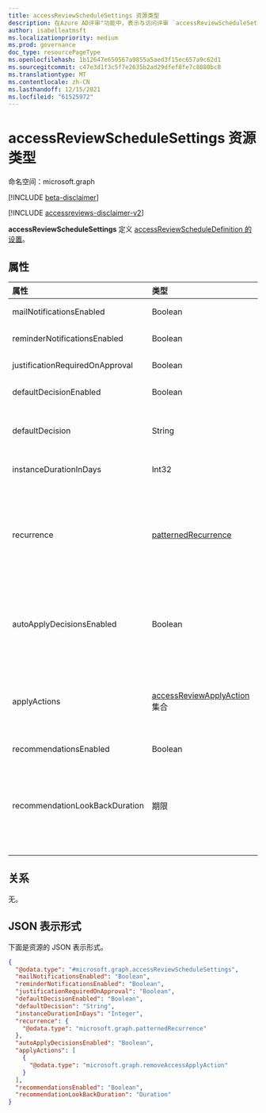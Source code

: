 ```yaml
---
title: accessReviewScheduleSettings 资源类型
description: 在Azure AD评审"功能中，表示与访问评审 `accessReviewScheduleSettings` 系列关联的设置。
author: isabelleatmsft
ms.localizationpriority: medium
ms.prod: governance
doc_type: resourcePageType
ms.openlocfilehash: 1b12647e650567a9855a5aed3f15ec657a9c62d1
ms.sourcegitcommit: c47e3d1f3c5f7e2635b2ad29dfef8fe7c8080bc8
ms.translationtype: MT
ms.contentlocale: zh-CN
ms.lasthandoff: 12/15/2021
ms.locfileid: "61525972"
---
```

# <a name="accessreviewschedulesettings-resource-type"></a>accessReviewScheduleSettings 资源类型

命名空间：microsoft.graph

[!INCLUDE [beta-disclaimer](../../includes/beta-disclaimer.md)]

[!INCLUDE [accessreviews-disclaimer-v2](../../includes/accessreviews-disclaimer-v2.md)]

**accessReviewScheduleSettings** 定义 [accessReviewScheduleDefinition 的设置](accessreviewscheduledefinition.md)。 

## <a name="properties"></a>属性
| 属性    | 类型   | 说明 |
| :---------------| :---------- | :---------- |
| mailNotificationsEnabled|Boolean | 指示是启用还是禁用电子邮件。 默认值为 `false`。               |
| reminderNotificationsEnabled|Boolean  | 指示是启用还是禁用提醒。 默认值为 `false`。  |
| justificationRequiredOnApproval|Boolean | 指示是否要求审阅者提供其决策的理由。 默认值为 `false`。 |
| defaultDecisionEnabled|Boolean | 指示在审阅者未响应时是启用还是禁用默认决策。 默认值为 `false`。 |
| defaultDecision|String | 如果已启用， `defaultDecisionEnabled` 则选择决策。 可以是 、 `Approve` `Deny` 或 `Recommendation` 之一。 |
| instanceDurationInDays|Int32 | 每次重复审阅的持续时间 () `accessReviewInstance` 天数表示。 |
| recurrence|[patternedRecurrence](../resources/patternedrecurrence.md) | 使用标准定期对象定期Outlook设置。 <br/><br/>**注意：** 仅 `weekly` 支持 `absoluteMonthly` **recurrencePattern 和 recurrencePattern。** 使用 **recurrenceRange 上的 属性 startDate** 确定审阅开始的哪一天。  |
| autoApplyDecisionsEnabled|Boolean | 指示是否自动应用决策。 设置为 时，管理员必须在审阅者完成访问评审后手动 `false` 应用决策。 设置为 时，会在访问评审实例持续时间结束后自动应用决策，无论审阅 `true` 者是否已回复。 默认值为 `false`。 |
| applyActions|[accessReviewApplyAction](../resources/accessreviewapplyaction.md) 集合 | 可选字段。 介绍审阅完成后要采取的操作。 目前支持两种类型：默认 (和 `removeAccessApplyAction` `disableAndDeleteUserApplyAction`) 。 只需在 的情况下指定字段 `disableAndDeleteUserApplyAction` 。 |
| recommendationsEnabled|Boolean | 指示是启用还是禁用决策建议。 |
| recommendationLookBackDuration | 期限| 可选字段。 指示与将配置 (的审阅实例的开始日期) 不活动时间段。 如果用户在回看期间处于非活动状态 `deny` ，则建议为 。 对于组和角色Azure AD，接受任何持续时间。 对于应用程序审查，最长期限为 30 天。 如果未指定，持续时间为 30 天。 |

## <a name="relationships"></a>关系
无。

## <a name="json-representation"></a>JSON 表示形式
下面是资源的 JSON 表示形式。
<!-- {
  "blockType": "resource",
  "@odata.type": "microsoft.graph.accessReviewScheduleSettings"
}
-->
``` json
{
  "@odata.type": "#microsoft.graph.accessReviewScheduleSettings",
  "mailNotificationsEnabled": "Boolean",
  "reminderNotificationsEnabled": "Boolean",
  "justificationRequiredOnApproval": "Boolean",
  "defaultDecisionEnabled": "Boolean",
  "defaultDecision": "String",
  "instanceDurationInDays": "Integer",
  "recurrence": {
    "@odata.type": "microsoft.graph.patternedRecurrence"
  },
  "autoApplyDecisionsEnabled": "Boolean",
  "applyActions": [
    {
      "@odata.type": "microsoft.graph.removeAccessApplyAction"
    }
  ],
  "recommendationsEnabled": "Boolean",
  "recommendationLookBackDuration": "Duration"
}
```

<!--
{
  "type": "#page.annotation",
  "description": "accessReviewScheduleSettings resource",
  "keywords": "",
  "section": "documentation",
  "tocPath": "",
  "suppressions": []
}
-->

